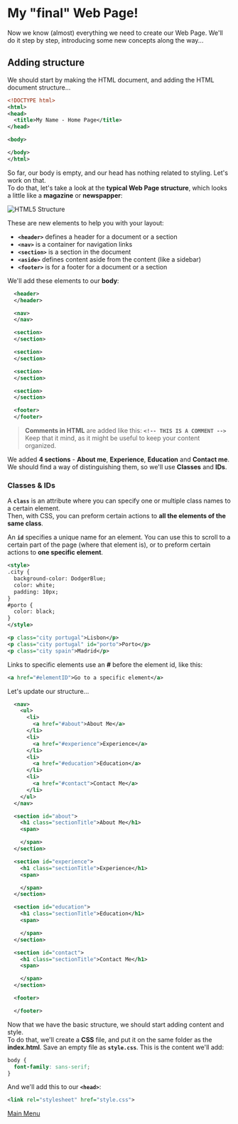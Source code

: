 # My "final" Web Page!
Now we know (almost) everything we need to create our Web Page.
We'll do it step by step, introducing some new concepts along the way...

## Adding structure
We should start by making the HTML document, and adding the HTML document structure...
```XML
<!DOCTYPE html>
<html>
<head>
  <title>My Name - Home Page</title>
</head>

<body>

</body>
</html>
```

So far, our body is empty, and our head has nothing related to styling. Let's work on that.  
To do that, let's take a look at the **typical Web Page structure**, which looks a little like a **magazine** or **newspapper**:

![HTML5 Structure](http://www.freshnigeriajobs.com/wp-content/uploads/2016/10/HTML5.jpg)  

These are new elements to help you with your layout:
 - **``<header>``** defines a header for a document or a section
 - **``<nav>``** is a container for navigation links
 - **``<section>``** is a section in the document
 - **``<aside>``** defines content aside from the content (like a sidebar)
 - **``<footer>``** is for a footer for a document or a section

We'll add these elements to our **body**:
```XML
  <header>
  </header>

  <nav>
  </nav>

  <section>
  </section>

  <section>
  </section>

  <section>
  </section>

  <section>
  </section>

  <footer>
  </footer>
```
> **Comments in HTML** are added like this: **``<!-- THIS IS A COMMENT -->``**  
> Keep that it mind, as it might be useful to keep your content organized.

We added **4 sections** - **About me**, **Experience**, **Education** and **Contact me**. We should find a way of distinguishing them, so we'll use **Classes** and **IDs**.

### Classes & IDs
A **``class``** is an attribute where you can specify one or multiple class names to a certain element.  
Then, with CSS, you can preform certain actions to **all the elements of the same class**.

An **``id``** specifies a unique name for an element. You can use this to scroll to a certain part of the page (where that element is), or to preform certain actions to **one specific element**.

```XML
<style>
.city {
  background-color: DodgerBlue;
  color: white;
  padding: 10px;
} 
#porto {
  color: black;
}
</style>

<p class="city portugal">Lisbon</p>
<p class="city portugal" id="porto">Porto</p>
<p class="city spain">Madrid</p>
```
Links to specific elements use an **#** before the element id, like this:
```XML
<a href="#elementID">Go to a specific element</a>
```

Let's update our structure...
```XML
  <nav>
    <ul>
      <li>
        <a href="#about">About Me</a>
      </li>
      <li>
        <a href="#experience">Experience</a>
      </li>
      <li>
        <a href="#education">Education</a>
      </li>
      <li>
        <a href="#contact">Contact Me</a>
      </li>
    </ul>
  </nav>

  <section id="about">
    <h1 class="sectionTitle">About Me</h1>
    <span>

    </span>
  </section>

  <section id="experience">
    <h1 class="sectionTitle">Experience</h1>
    <span>

    </span>
  </section>

  <section id="education">
    <h1 class="sectionTitle">Education</h1>
    <span>

    </span>
  </section>

  <section id="contact">
    <h1 class="sectionTitle">Contact Me</h1>
    <span>

    </span>
  </section>

  <footer>

  </footer>
```

Now that we have the basic structure, we should start adding content and style.  
To do that, we'll create a **CSS** file, and put it on the same folder as the **index.html**. Save an empty file as **``style.css``**. This is the content we'll add:

```CSS
body {
  font-family: sans-serif;
}
```
And we'll add this to our **``<head>``**:
```XML
<link rel="stylesheet" href="style.css">
```

[Main Menu](../README.md)
